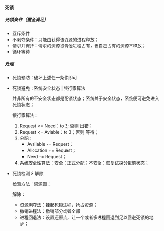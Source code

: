 #### 死锁

##### 死锁条件（需全满足）

- 互斥条件
- 不剥夺条件：只能由获得该资源的进程释放；
- 请求并保持：请求的资源被请他进程占有，但自己占有的资源不释放；
- 循环等待



##### 处理

- 死锁预防：破坏上述任一条件即可

- 死锁避免：系统安全状态 | 银行家算法

    并非所有的不安全状态都是死锁状态；系统处于安全状态，系统便可避免进入死锁状态；

    银行家算法：

    1. Request <= Need：to 2; 否则 出错；
    2. Request <= Aviable：to 3；否则 等待；
    3. 分配：
        - Available -= Request；
        - Allocation += Request；
        - Need -= Request；
    4. 系统安全性算法：安全：正式分配；不安全：恢复试探分配前状态；

- 死锁检测 & 解除

    检测方法：资源图；

    解除：

    - 资源剥夺法：挂起死锁进程，抢占资源；
    - 撤销进程法：撤销部分或者全部
    - 进程回退法：设置还原点，让一个或者多进程回退到足以回避死锁的地步；




